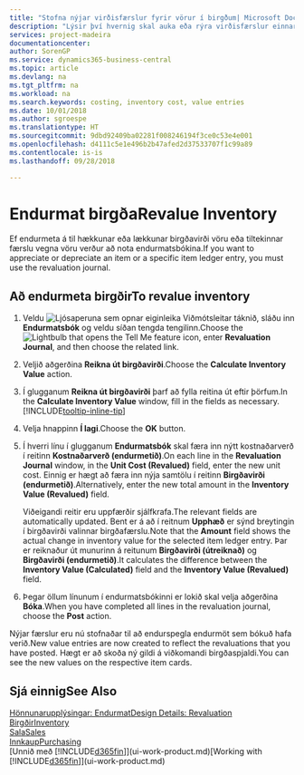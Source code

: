 ```yaml
---
title: "Stofna nýjar virðisfærslur fyrir vörur í birgðum| Microsoft Docs"
description: "Lýsir því hvernig skal auka eða rýra virðisfærslur einnar eða fleiri vara í birgðum með því að bóka núgildandi og útreiknað virði þeirra."
services: project-madeira
documentationcenter: 
author: SorenGP
ms.service: dynamics365-business-central
ms.topic: article
ms.devlang: na
ms.tgt_pltfrm: na
ms.workload: na
ms.search.keywords: costing, inventory cost, value entries
ms.date: 10/01/2018
ms.author: sgroespe
ms.translationtype: HT
ms.sourcegitcommit: 9dbd92409ba02281f008246194f3ce0c53e4e001
ms.openlocfilehash: d4111c5e1e496b2b47afed2d37533707f1c99a89
ms.contentlocale: is-is
ms.lasthandoff: 09/28/2018

---
```

# <a name="revalue-inventory"></a><span data-ttu-id="bf25d-103">Endurmat birgða</span><span class="sxs-lookup"><span data-stu-id="bf25d-103">Revalue Inventory</span></span>
<span data-ttu-id="bf25d-104">Ef endurmeta á til hækkunar eða lækkunar birgðavirði vöru eða tiltekinnar færslu vegna vöru verður að nota endurmatsbókina.</span><span class="sxs-lookup"><span data-stu-id="bf25d-104">If you want to appreciate or depreciate an item or a specific item ledger entry, you must use the revaluation journal.</span></span>

## <a name="to-revalue-inventory"></a><span data-ttu-id="bf25d-105">Að endurmeta birgðir</span><span class="sxs-lookup"><span data-stu-id="bf25d-105">To revalue inventory</span></span>
1. <span data-ttu-id="bf25d-106">Veldu ![Ljósaperuna sem opnar eiginleika Viðmótsleitar](media/ui-search/search_small.png "Segðu mér hvað þú vilt gera") táknið, sláðu inn **Endurmatsbók** og veldu síðan tengda tengilinn.</span><span class="sxs-lookup"><span data-stu-id="bf25d-106">Choose the ![Lightbulb that opens the Tell Me feature](media/ui-search/search_small.png "Tell me what you want to do") icon, enter **Revaluation Journal**, and then choose the related link.</span></span>
2. <span data-ttu-id="bf25d-107">Veljið aðgerðina **Reikna út birgðavirði**.</span><span class="sxs-lookup"><span data-stu-id="bf25d-107">Choose the **Calculate Inventory Value** action.</span></span>
3. <span data-ttu-id="bf25d-108">Í glugganum **Reikna út birgðavirði** þarf að fylla reitina út eftir þörfum.</span><span class="sxs-lookup"><span data-stu-id="bf25d-108">In the **Calculate Inventory Value** window, fill in the fields as necessary.</span></span> [!INCLUDE[tooltip-inline-tip](includes/tooltip-inline-tip_md.md)]
4. <span data-ttu-id="bf25d-109">Velja hnappinn **Í lagi**.</span><span class="sxs-lookup"><span data-stu-id="bf25d-109">Choose the **OK** button.</span></span>
5. <span data-ttu-id="bf25d-110">Í hverri línu í glugganum **Endurmatsbók** skal færa inn nýtt kostnaðarverð í reitinn **Kostnaðarverð (endurmetið)**.</span><span class="sxs-lookup"><span data-stu-id="bf25d-110">On each line in the **Revaluation Journal** window, in the **Unit Cost (Revalued)** field, enter the new unit cost.</span></span> <span data-ttu-id="bf25d-111">Einnig er hægt að færa inn nýja samtölu í reitinn **Birgðavirði (endurmetið)**.</span><span class="sxs-lookup"><span data-stu-id="bf25d-111">Alternatively, enter the new total amount in the **Inventory Value (Revalued)** field.</span></span>

    <span data-ttu-id="bf25d-112">Viðeigandi reitir eru uppfærðir sjálfkrafa.</span><span class="sxs-lookup"><span data-stu-id="bf25d-112">The relevant fields are automatically updated.</span></span> <span data-ttu-id="bf25d-113">Bent er á að í reitnum **Upphæð** er sýnd breytingin í birgðavirði valinnar birgðafærslu.</span><span class="sxs-lookup"><span data-stu-id="bf25d-113">Note that the **Amount** field shows the actual change in inventory value for the selected item ledger entry.</span></span> <span data-ttu-id="bf25d-114">Þar er reiknaður út munurinn á reitunum **Birgðavirði (útreiknað)** og **Birgðavirði (endurmetið)**.</span><span class="sxs-lookup"><span data-stu-id="bf25d-114">It calculates the difference between the **Inventory Value (Calculated)** field and the **Inventory Value (Revalued)** field.</span></span>
6. <span data-ttu-id="bf25d-115">Þegar öllum línunum í endurmatsbókinni er lokið skal velja aðgerðina **Bóka**.</span><span class="sxs-lookup"><span data-stu-id="bf25d-115">When you have completed all lines in the revaluation journal, choose the **Post** action.</span></span>

<span data-ttu-id="bf25d-116">Nýjar færslur eru nú stofnaðar til að endurspegla endurmöt sem bókuð hafa verið.</span><span class="sxs-lookup"><span data-stu-id="bf25d-116">New value entries are now created to reflect the revaluations that you have posted.</span></span> <span data-ttu-id="bf25d-117">Hægt er að skoða ný gildi á viðkomandi birgðaspjaldi.</span><span class="sxs-lookup"><span data-stu-id="bf25d-117">You can see the new values on the respective item cards.</span></span>

## <a name="see-also"></a><span data-ttu-id="bf25d-118">Sjá einnig</span><span class="sxs-lookup"><span data-stu-id="bf25d-118">See Also</span></span>
[<span data-ttu-id="bf25d-119">Hönnunarupplýsingar: Endurmat</span><span class="sxs-lookup"><span data-stu-id="bf25d-119">Design Details: Revaluation</span></span>](design-details-revaluation.md)  
[<span data-ttu-id="bf25d-120">Birgðir</span><span class="sxs-lookup"><span data-stu-id="bf25d-120">Inventory</span></span>](inventory-manage-inventory.md)  
[<span data-ttu-id="bf25d-121">Sala</span><span class="sxs-lookup"><span data-stu-id="bf25d-121">Sales</span></span>](sales-manage-sales.md)  
[<span data-ttu-id="bf25d-122">Innkaup</span><span class="sxs-lookup"><span data-stu-id="bf25d-122">Purchasing</span></span>](purchasing-manage-purchasing.md)  
<span data-ttu-id="bf25d-123">[Unnið með [!INCLUDE[d365fin](includes/d365fin_md.md)]](ui-work-product.md)</span><span class="sxs-lookup"><span data-stu-id="bf25d-123">[Working with [!INCLUDE[d365fin](includes/d365fin_md.md)]](ui-work-product.md)</span></span>

